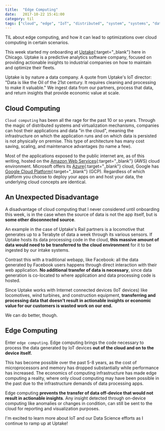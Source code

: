 ```yaml
---
title:  "Edge Computing"
date:   2017-10-22 15:41:00
category: til
tags: ["cloud", "edge", "IoT", "distributed", "system", "systems", "data", "optimization"]
---
```


TIL about edge computing, and how it can lead to optimizations over cloud computing in certain scenarios.

This week started my onboarding at [Uptake][up]{:target="_blank"} here in Chicago. Uptake is a predictive analytics software company, focused on providing actionable insights to industrial companies on how to maintain and optimize their fleets.

Uptake is by nature a data company. A quote from Uptake's IoT director: "Data is like the Oil of the 21st century. It requires cleaning and processing to make it valuable." We ingest data from our partners, process that data, and return insights that provide economic value at scale.

## Cloud Computing

`Cloud computing` has been all the rage for the past 10 or so years. Through the magic of distributed systems and virtualization mechanisms, companies can host their applications and data "in the cloud", meaning the infrastructure on which the application runs and on which data is persisted is not physically on premise. This type of architecture has many cost saving, scaling, and maintenance advantages (to name a few).

Most of the applications exposed to the public internet are, as of this writing, hosted on the [Amazon Web Services][aws]{:target="_blank"} (AWS) cloud environment. Microsoft offers its [Azure][azure]{:target="_blank"} cloud, Google has [Google Cloud Platform][gcp]{:target="_blank"} (GCP). Regardless of which platform you choose to deploy your apps on and host your data, the underlying cloud concepts are identical.

## An Unexpected Disadvantage

A disadvantage of cloud computing that I never considered until onboarding this week, is in the case when the source of data is not the app itself, but is **some other disconnected source**.

An example in the case of Uptake's Rail partners is a locomotive that generates up to a Terabyte of data a week through its various sensors. If Uptake hosts its data processing code in the cloud, **this massive amount of data would need to be transferred to the cloud environment** for it to be ingested by our intake systems.

Contrast this with a traditional webapp, like Facebook: all the data generated by Facebook users happens through direct interaction with their web application. **No additional transfer of data is necessary**, since data generation is co-located to where application and data processing code is hosted.

Since Uptake works with Internet connected devices (IoT devices) like locomotives, wind turbines, and construction equipment, **transferring and processing data that doesn't result in actionable insights or economic value for our customers is wasted work on our end.**

We can do better, though.

## Edge Computing

Enter `edge computing`. Edge computing brings the code necessary to process the data generated by IoT devices **out of the cloud and on to the device itself.**

This has become possible over the past 5-8 years, as the cost of microprocessors and memory has dropped substantially while performance has increased. The economics of computing infrastructure has made edge computing a reality, where only cloud computing may have been possible in the past due to the infrastructure demands of data processing apps.

Edge computing **prevents the transfer of data off-device that would not result in actionable insights**. Any insight detected through on-device computing like anomalies or changes in condition, can still be sent to the cloud for reporting and visualization purposes.

I'm excited to learn more about IoT and our Data Science efforts as I continue to ramp up at Uptake!

[up]: uptake.com
[gcp]: https://cloud.google.com/
[azure]: https://azure.microsoft.com/en-us/
[aws]: https://aws.amazon.com/
